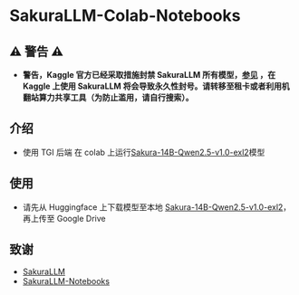 # SakuraLLM-Colab-Notebooks

## **:warning: 警告 :warning:**
- **警告，Kaggle 官方已经采取措施封禁 SakuraLLM 所有模型，[参见](https://github.com/Isotr0py/SakuraLLM-Notebooks/issues/14) ，在 Kaggle 上使用 SakuraLLM 将会导致永久性封号。请转移至租卡或者利用机翻站算力共享工具（为防止滥用，请自行搜索）。**


## 介绍
- 使用 TGI 后端 在 colab 上运行[Sakura-14B-Qwen2.5-v1.0-exl2](https://huggingface.co/zye1235357/Backup_hf_sakura-14b-qwen2.5-v1.0-exl2/tree/main)模型

## 使用
- 请先从 Huggingface 上下载模型至本地 [Sakura-14B-Qwen2.5-v1.0-exl2](https://huggingface.co/zye1235357/Backup_hf_sakura-14b-qwen2.5-v1.0-exl2/tree/main)，再上传至 Google Drive


## 致谢
- [SakuraLLM](https://github.com/SakuraLLM/SakuraLLM)
- [SakuraLLM-Notebooks](https://github.com/Isotr0py/SakuraLLM-Notebooks)
